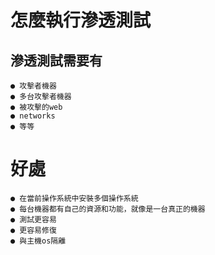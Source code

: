 # 怎麼執行滲透測試
## 滲透測試需要有
```
● 攻擊者機器
● 多台攻擊者機器
● 被攻擊的web
● networks 
● 等等
```
# 好處
```
● 在當前操作系統中安裝多個操作系統
● 每台機器都有自己的資源和功能，就像是一台真正的機器
● 測試更容易
● 更容易修復
● 與主機os隔離
```
